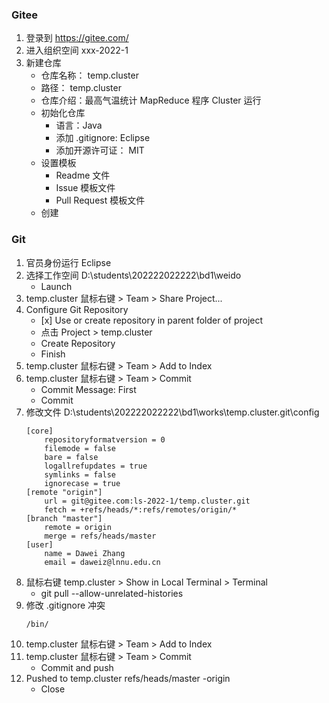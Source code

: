 
### Gitee

1. 登录到 https://gitee.com/
2. 进入组织空间 xxx-2022-1 
3. 新建仓库
    - 仓库名称： temp.cluster
    - 路径： temp.cluster
    - 仓库介绍：最高气温统计 MapReduce 程序 Cluster 运行   
    - 初始化仓库
        - 语言：Java
        - 添加 .gitignore: Eclipse
        - 添加开源许可证： MIT
    - 设置模板
        - Readme 文件
        - Issue 模板文件
        - Pull Request 模板文件
    - 创建

### Git

1. 官员身份运行 Eclipse
2. 选择工作空间 D:\students\202222022222\bd1\weido
    - Launch
3. temp.cluster 鼠标右键 > Team > Share Project...
4. Configure Git Repository
    - \[x] Use or create repository in parent folder of project
    - 点击 Project > temp.cluster
    - Create Repository
    - Finish
5. temp.cluster 鼠标右键 > Team > Add to Index
6. temp.cluster 鼠标右键 > Team > Commit
    - Commit Message:  First
    - Commit 
7. 修改文件 D:\students\202222022222\bd1\works\temp.cluster\.git\config
    ```
    [core]
        repositoryformatversion = 0
        filemode = false
        bare = false
        logallrefupdates = true
        symlinks = false
        ignorecase = true
    [remote "origin"]
        url = git@gitee.com:ls-2022-1/temp.cluster.git
        fetch = +refs/heads/*:refs/remotes/origin/*
    [branch "master"]
        remote = origin
        merge = refs/heads/master
    [user]
        name = Dawei Zhang
        email = daweiz@lnnu.edu.cn
    ```
8. 鼠标右键 temp.cluster > Show in Local Terminal > Terminal
    - git pull --allow-unrelated-histories
10. 修改 .gitignore 冲突
    ```
    /bin/
    ```
11. temp.cluster 鼠标右键 > Team > Add to Index
12. temp.cluster 鼠标右键 > Team > Commit
    - Commit and push
13. Pushed to temp.cluster refs/heads/master -origin
    - Close
